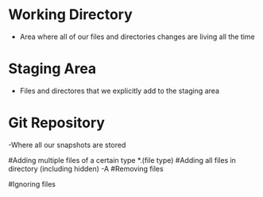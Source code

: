 # Working Directory
- Area where all of our files and directories changes are living all the time
# Staging Area
- Files and directores that we explicitly add to the staging area
# Git Repository
-Where all our snapshots are stored



#Adding multiple files of a certain type
*.(file type)
#Adding all files in directory (including hidden) 
-A
#Removing files

#Ignoring files